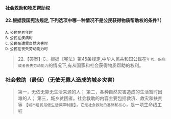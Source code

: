 #### 社会救助和物质帮助权
#### 22.根据我国宪法规定,下列选项中哪一种情况不是公民获得物质帮助权的条件?(
    A.公民在老年时
    B.公民在疾病时
    C.公民在遭受自然灾害时
    D.公民在丧失劳动能力时
>   22.【答案】C。根据《宪法》第45条规定,中华人民共和国公民在`年老、疾病或者丧失劳动能力`的情况下,有从国家和社会获得物质帮助的权利。

### 社会救助（最低）（无依无靠人造成的城乡灾害）
>   第一，无依无靠无生活来源的人；
    第二，各种自然灾害造成的生活暂时困难的人；
    第三，城乡贫困者。社会救助的内容主要包括救济、救灾和扶贫等
    【`城市居民最低生活保障制度`】，`它是社会救助的基础和核心`，是一项生命线工程    